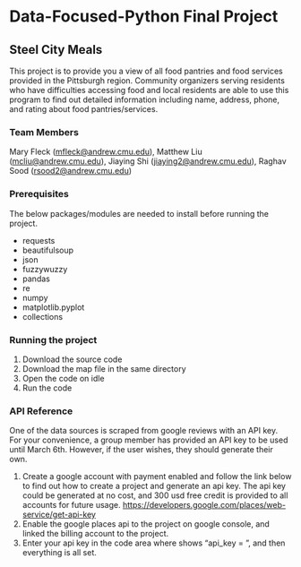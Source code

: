 # Data-Focused-Python Final Project
## Steel City Meals
This project is to provide you a view of all food pantries and food services provided in the Pittsburgh region. Community organizers serving residents who have difficulties accessing food and local residents are able to use this program to find out detailed information including name, address, phone, and rating about food pantries/services.

### Team Members
Mary Fleck (mfleck@andrew.cmu.edu), Matthew Liu	(mcliu@andrew.cmu.edu), Jiaying Shi	(jiaying2@andrew.cmu.edu), Raghav Sood (rsood2@andrew.cmu.edu)

### Prerequisites
The below packages/modules are needed to install before running the project.
* requests
*	beautifulsoup
*	json
*	fuzzywuzzy
*	pandas
*	re
*	numpy
*	matplotlib.pyplot
*	collections

### Running the project
1.	Download the source code
2.	Download the map file in the same directory
3.	Open the code on idle
4.	Run the code

### API Reference
One of the data sources is scraped from google reviews with an API key. For your convenience, a group member has provided an API key to be used until March 6th. However, if the user wishes, they should generate their own. 
1.	Create a google account with payment enabled and follow the link below to find out how to create a project and generate an api key. The api key could be generated at no cost, and 300 usd free credit is provided to all accounts for future usage.
https://developers.google.com/places/web-service/get-api-key
2.	Enable the google places api to the project on google console, and linked the billing account to the project.
3.	Enter your api key in the code area where shows “api_key = ”, and then everything is all set.

